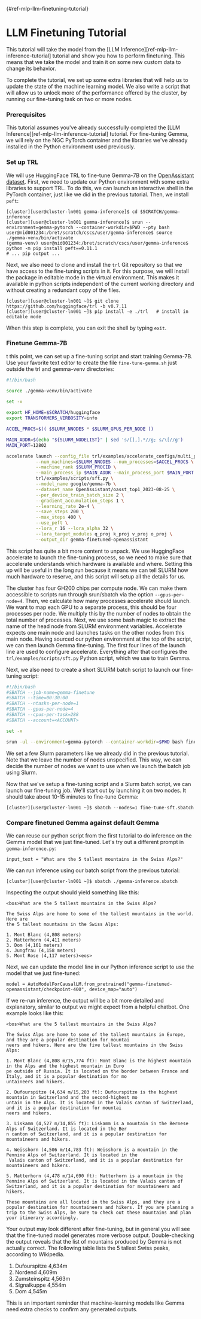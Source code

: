[](){#ref-mlp-llm-finetuning-tutorial}

# LLM Finetuning Tutorial

This tutorial will take the model from the [LLM Inference][ref-mlp-llm-inference-tutorial] tutorial and show you how to perform finetuning. This means that we take the model and train it on some new custom data to change its behavior.

To complete the tutorial, we set up some extra libraries that will help us to update the state of the machine learning model. We also write a script that will allow us to unlock more of the performance offered by the cluster, by running our fine-tuning task on two or more nodes.

### Prerequisites

This tutorial assumes you've already successfully completed the [LLM Inference][ref-mlp-llm-inference-tutorial] tutorial. For fine-tuning Gemma, we will rely on the NGC PyTorch container and the libraries we've already installed in the Python environment used previously.

### Set up TRL

We will use HuggingFace TRL to fine-tune Gemma-7B on the [OpenAssistant dataset](https://huggingface.co/datasets/OpenAssistant/oasst_top1_2023-08-25). First, we need to update our Python environment with some extra libraries to support TRL. To do this, we can launch an interactive shell in the PyTorch container, just like we did in the previous tutorial. Then, we install `peft`:

```
[cluster][user@cluster-ln001 gemma-inference]$ cd $SCRATCH/gemma-inference
[cluster][user@cluster-ln001 gemma-inference]$ srun --environment=gemma-pytorch --container-workdir=$PWD --pty bash
user@nid001234:/bret/scratch/cscs/user/gemma-inference$ source ./gemma-venv/bin/activate
(gemma-venv) user@nid001234:/bret/scratch/cscs/user/gemma-inference$ python -m pip install peft==0.11.1
# ... pip output ...
```

Next, we also need to clone and install the `trl` Git repository so that we have access to the fine-tuning scripts in it. For this purpose, we will install the package in editable mode in the virtual environment. This makes it available in python scripts independent of the current working directory and without creating a redundant copy of the files.

```
[cluster][user@cluster-ln001 ~]$ git clone https://github.com/huggingface/trl -b v0.7.11
[cluster][user@cluster-ln001 ~]$ pip install -e ./trl   # install in editable mode
```

When this step is complete, you can exit the shell by typing `exit`.

### Finetune Gemma-7B

t this point, we can set up a fine-tuning script and start training Gemma-7B. Use your favorite text editor to create the file `fine-tune-gemma.sh` just outside the trl and gemma-venv directories:

```bash title="fine-tune-gemma.sh"
#!/bin/bash

source ./gemma-venv/bin/activate

set -x
 
export HF_HOME=$SCRATCH/huggingface
export TRANSFORMERS_VERBOSITY=info

ACCEL_PROCS=$(( $SLURM_NNODES * $SLURM_GPUS_PER_NODE ))

MAIN_ADDR=$(echo "${SLURM_NODELIST}" | sed 's/[],].*//g; s/\[//g')
MAIN_PORT=12802

accelerate launch --config_file trl/examples/accelerate_configs/multi_gpu.yaml \
           --num_machines=$SLURM_NNODES --num_processes=$ACCEL_PROCS \
           --machine_rank $SLURM_PROCID \
           --main_process_ip $MAIN_ADDR --main_process_port $MAIN_PORT \
           trl/examples/scripts/sft.py \
           --model_name google/gemma-7b \
           --dataset_name OpenAssistant/oasst_top1_2023-08-25 \
           --per_device_train_batch_size 2 \
           --gradient_accumulation_steps 1 \
           --learning_rate 2e-4 \
           --save_steps 200 \
	       --max_steps 400 \
           --use_peft \
           --lora_r 16 --lora_alpha 32 \
           --lora_target_modules q_proj k_proj v_proj o_proj \
           --output_dir gemma-finetuned-openassistant
```

This script has quite a bit more content to unpack. We use HuggingFace accelerate to launch the fine-tuning process, so we need to make sure that accelerate understands which hardware is available and where. Setting this up will be useful in the long run because it means we can tell SLURM how much hardware to reserve, and this script will setup all the details for us.

The cluster has four GH200 chips per compute node. We can make them accessible to scripts run through srun/sbatch via the option `--gpus-per-node=4`. Then, we calculate how many processes accelerate should launch. We want to map each GPU to a separate process, this should be four processes per node. We multiply this by the number of nodes to obtain the total number of processes. Next, we use some bash magic to extract the name of the head node from SLURM environment variables. Accelerate expects one main node and launches tasks on the other nodes from this main node. Having sourced our python environment at the top of the script, we can then launch Gemma fine-tuning. The first four lines of the launch line are used to configure accelerate. Everything after that configures the `trl/examples/scripts/sft.py` Python script, which we use to train Gemma.

Next, we also need to create a short SLURM batch script to launch our fine-tuning script:

```bash title="fine-tune-sft.sbatch"
#!/bin/bash
#SBATCH --job-name=gemma-finetune
#SBATCH --time=00:30:00
#SBATCH --ntasks-per-node=1
#SBATCH --gpus-per-node=4
#SBATCH --cpus-per-task=288
#SBATCH --account=<ACCOUNT>

set -x

srun -ul --environment=gemma-pytorch --container-workdir=$PWD bash fine-tune-gemma.sh
```

We set a few Slurm parameters like we already did in the previous tutorial. Note that we leave the number of nodes unspecified. This way, we can decide the number of nodes we want to use when we launch the batch job using Slurm.

Now that we've setup a fine-tuning script and a Slurm batch script, we can launch our fine-tuning job. We'll start out by launching it on two nodes. It should take about 10-15 minutes to fine-tune Gemma:

```
[cluster][user@cluster-ln001 ~]$ sbatch --nodes=1 fine-tune-sft.sbatch
```

### Compare finetuned Gemma against default Gemma

We can reuse our python script from the first tutorial to do inference on the Gemma model that we just fine-tuned. Let's try out a different prompt in `gemma-inference.py`:

```
input_text = "What are the 5 tallest mountains in the Swiss Alps?"
```

We can run inference using our batch script from the previous tutorial:

```
[cluster][user@cluster-ln001 ~]$ sbatch ./gemma-inference.sbatch
```

Inspecting the output should yield something like this:

```
<bos>What are the 5 tallest mountains in the Swiss Alps?

The Swiss Alps are home to some of the tallest mountains in the world. Here are
the 5 tallest mountains in the Swiss Alps:

1. Mont Blanc (4,808 meters)
2. Matterhorn (4,411 meters)
3. Dom (4,161 meters)
4. Jungfrau (4,158 meters)
5. Mont Rose (4,117 meters)<eos>
```

Next, we can update the model line in our Python inference script to use the model that we just fine-tuned:

```
model = AutoModelForCausalLM.from_pretrained("gemma-finetuned-openassistant/checkpoint-400", device_map="auto")
```

If we re-run inference, the output will be a bit more detailed and explanatory, similar to output we might expect from a helpful chatbot. One example looks like this:

```
<bos>What are the 5 tallest mountains in the Swiss Alps?

The Swiss Alps are home to some of the tallest mountains in Europe, and they are a popular destination for mountai
neers and hikers. Here are the five tallest mountains in the Swiss Alps:

1. Mont Blanc (4,808 m/15,774 ft): Mont Blanc is the highest mountain in the Alps and the highest mountain in Euro
pe outside of Russia. It is located on the border between France and Italy, and it is a popular destination for mo
untaineers and hikers.

2. Dufourspitze (4,634 m/15,203 ft): Dufourspitze is the highest mountain in Switzerland and the second-highest mo
untain in the Alps. It is located in the Valais canton of Switzerland, and it is a popular destination for mountai
neers and hikers.

3. Liskamm (4,527 m/14,855 ft): Liskamm is a mountain in the Bernese Alps of Switzerland. It is located in the Ber
n canton of Switzerland, and it is a popular destination for mountaineers and hikers.

4. Weisshorn (4,506 m/14,783 ft): Weisshorn is a mountain in the Pennine Alps of Switzerland. It is located in the
 Valais canton of Switzerland, and it is a popular destination for mountaineers and hikers.

5. Matterhorn (4,478 m/14,690 ft): Matterhorn is a mountain in the Pennine Alps of Switzerland. It is located in the Valais canton of Switzerland, and it is a popular destination for mountaineers and hikers.

These mountains are all located in the Swiss Alps, and they are a popular destination for mountaineers and hikers. If you are planning a trip to the Swiss Alps, be sure to check out these mountains and plan your itinerary accordingly.
```

Your output may look different after fine-tuning, but in general you will see that the fine-tuned model generates more verbose output. Double-checking the output reveals that the list of mountains produced by Gemma is not actually correct. The following table lists the 5 tallest Swiss peaks, according to Wikipedia.


1. Dufourspitze 4,634m
2. Nordend 4,609m
3. Zumsteinspitz 4,563m
4. Signalkuppe 4,554m
5. Dom 4,545m

This is an important reminder that machine-learning models like Gemma need extra checks to confirm any generated outputs.